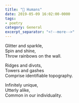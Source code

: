 ```yaml
---
title: "📝 Humans"
date: 2019-05-09 16:02:00-0000
tags:
- poetry
category: General
excerpt_separator: "<!--more-->"
---
```


Glitter and sparkle,  
Spin and shine,  
Throw rainbows on the wall.

Ridges and divots,  
Towers and gashes  
Comprise identifiable topography.

Infinitely unique,  
Utterly alike,  
Common in our individuality.
<!--more-->